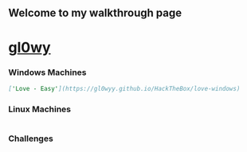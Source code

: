 ## Welcome to my walkthrough page 
# [gl0wy](https://app.hackthebox.com/profile/216556)


### Windows Machines
```markdown
['Love - Easy'](https://gl0wyy.github.io/HackTheBox/love-windows)
```

### Linux Machines
```markdown

```

### Challenges
```markdown

```
